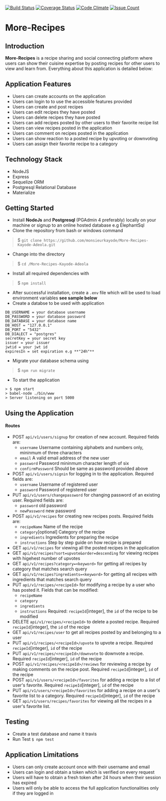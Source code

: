 [![Build Status](https://travis-ci.org/monsieurkayode/More-Recipes-Kayode-Adeola.svg?branch=develop)](https://travis-ci.org/monsieurkayode/More-Recipes-Kayode-Adeola)
[![Coverage Status](https://coveralls.io/repos/github/monsieurkayode/More-Recipes-Kayode-Adeola/badge.svg?branch=develop)](https://coveralls.io/github/monsieurkayode/More-Recipes-Kayode-Adeola?branch=develop)
[![Code Climate](https://codeclimate.com/github/monsieurkayode/More-Recipes-Kayode-Adeola/badges/gpa.svg)](https://codeclimate.com/github/monsieurkayode/More-Recipes-Kayode-Adeola)
[![Issue Count](https://codeclimate.com/github/monsieurkayode/More-Recipes-Kayode-Adeola/badges/issue_count.svg)](https://codeclimate.com/github/monsieurkayode/More-Recipes-Kayode-Adeola)
# More-Recipes
## Introduction
**More-Recipes** is a recipe sharing and social connecting platform where users can show their cuisine expertise by posting recipes for other users to view and learn from. Everything about this application is detailed below:

## Application Features
* Users can create accounts on the application
* Users can login to to use the accessible features provided
* Users can create and post recipes
* Users can edit recipes they have posted
* Users can delete recipes they have posted
* Users can add recipes posted by other users to their favorite recipe list
* Users can view recipes posted in the application
* Users can comment on recipes posted in the application
* Users can show reaction to a posted recipe by upvoting or downvoting
* Users can assign their favorite recipe to a category

## Technology Stack
* NodeJS
* Express
* Sequelize ORM
* Postgresql Relational Database
* Materialize

## Getting Started
* Install **NodeJs** and **Postgresql** (PGAdmin 4 preferably) locally on your machine or signup to an online hosted database e.g ElephantSql
* Clone the repository from bash or windows command
> $ `git clone https://github.com/monsieurkayode/More-Recipes-Kayode-Adeola.git`

* Change into the directory
> $ `cd /More-Recipes-Kayode-Adeola`
* Install all required dependencies with 
> $ `npm install`
* After successful installation, create a `.env` file which will be used to load environment variables **see sample below**
* Create a databse to be used with application
``` 
DB_USERNAME = your database username
DB_PASSWORD = your database password
DB_DATABASE = your database name
DB_HOST = "127.0.0.1"
DB_PORT = "5432"
DB_DIALECT = "postgres"
secretKey = your secret key
issuer = your issuer
jwtid = your jwt id
expiresIn = set expiration e.g **"24h"**
```
* Migrate your database schema using 
> $ `npm run migrate`
* To start the application
``` 
> $ npm start
> babel-node ./bin/www
> Server listening on port 5000

```
## Using the Application
#### Routes
* POST `api/v1/users/signup` for creation of new account. Required fields are:
  * `username` Username containing alphabets and numbers only, mininmum of three characters
  * `email` A valid email address of the new user
  * `password` Password mininmum character length of six
  * `confirmPassword` Should be same as password provided above
* POST `api/v1/users/signin` for logging in to the application. Required fields are:
  * `username` Username of registered user
  * `password` Password of registered user
* PUT `api/v1/users/changepassword` for changing password of an existing user. Required fields are:
  * `password` old password
  * `newPassword` new password
* POST `api/v1/recipes` for creating new recipes posts. Required fields are:
  * `recipeName` Name of the recipe
  * `category`[optional] Category of the recipe
  * `ingredients` Ingredients for preparing the recipe
  * `instructions` Step by step guide on how recipe is prepared
* GET `api/v1/recipes` for viewing all the posted recipes in the application
* GET `api/v1/recipes?sort=upvote&order=descending` for viewing recipes with higehest number of upvotes
* GET `api/v1/recipes?category=<keyword>` for getting all recipes by category that matches search query
* GET `api/v1/recipes?ingredients=<keyword>` for getting all recipes with ingredients that matches search query
* PUT `api/v1/recipes/<recipeId>` for modifying a recipe by a user who has posted it. Fields that can be modified:
  * `recipeName`
  * `category`
  * `ingredients`
  * `instructions`
Required: `recipeId`[integer], the `id` of the recipe to be modified
* DELETE `api/v1/recipes/<recipeId>` to delete a posted recipe. Required `recipeId`[integer], the `id` of the recipe
* GET `api/v1/recipes/user` to get all recipes posted by and belonging to a user
* PUT `api/v1/recipes/<recipeId>/upvote` to upvote a recipe. Required `recipeId`[integer], `id` of the recipe
* PUT `api/v1/recipes/<recipeId>/downvote` to downvote a recipe. Required `recipeId`[integer], `id` of the recipe
* POST `api/v1/recipes/<recipeId>/reviews` for reviewing a recipe by making comments on the recipe post. Required `recipeId`[integer], `id` of the recipe
* POST `api/v1/users/<recipeId>/favorites` for adding a recipe to a list of user's favorite. Required `recipeId`[integer], `id` of the recipe
* PUT `api/v1/users/<recipeId>/favorites` for adding a recipe on a user's favorite list to a category. Required `recipeId`[integer], `id` of the recipe
* GET `api/v1/users/recipes/favorites` for viewing all the recipes in a user's favorite list.

## Testing
* Create a test database and name it travis
* Run Test `$ npm test`

## Application Limitations
* Users can only create account once with their username and  email
* Users can login and obtain a token which is verified on every request
* Users will have to obtain a fresh token after 24 hours when their session has expired
* Users will only be able to access the full application functionalities only if they are logged in
